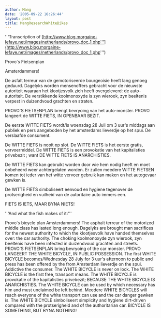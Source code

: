 ```yaml
---
author: Mang
date: '2005-09-22 16:26:44'
layout: post
title: MangResearchWhiteBikes
---
```


'''Transcription of [http://www.blog.morgaine-lefaye.net/images/netherlands/provo_doc_1.php'''](http://www.blog.morgaine-lefaye.net/images/netherlands/provo_doc_1.php''')

Provo's Fietsenplan

Amsterdammers!

De asfalt terreur van de gemotoriseerde bourgeoisie heeft lang genoeg
geduurd.  Dagelyks worden mensenoffers gebracht voor de nieuwste
autoriteit waaraan het klootjesvolk zich heeft overgeleverd: de
auto-autoriteit. De verstikkende koolmonoxyde is zyn wierook, zyn
beeltenis verpest in duizendvoud grachten en straten.

PROVO'S FIETSENPLAN brengt bevryoing van het auto-monster. PROVO
langeert de WITTE FIETS, IN OPENBAAR BEZIT.

De eerste WITTE FIETS wordt/is woensdag 28 Juli om 3 uur's middags
aan publiek en pers aangeboden by het amsterdams lieverdje op het
spui.  De verslaafde consument.

De WITTE FIETS is nooit op slot.  De WITTE FIETS is het eerste gratis,
vervoermiddel.  De WITTE FIETS is een provokatie van
het kapitalisties privebezit ; want DE WITTE FIETS IS ANARCHISTIES.

De WITTE FIETS kan gebruikt worden door wie hem nodig heeft en moet
onbeheerd weer achtergelaten worden.  Er zullen meedere WITTE FIETSEN
komen tot ieder van het witte vervoer gebruik kan maken en het
autogevaar gewken is.

De WITTE FIETS simboliseert eenvoud en hygiene tegenover de
protserigheid en vuilheid van de autoritaire auto immers een.

FIETS IS IETS, MAAR BYNA NIETS!



'''And what the fish makes of it:'''

Provo's bicycle plan Amsterdammers! The asphalt terreur of the motorized middle class has lasted long enough. Dagelyks are brought man sacrifices for the newest authority to which the klootjesvolk have handed themselves over: the car authority. The choking koolmonoxyde zyn wierook, zyn beeltenis have been infected in duizendvoud grachten and streets. PROVO'S FIETSENPLAN bring bevryoing of the car monster. PROVO LANGEERT THE WHITE BICYCLE, IN PUBLIC POSSESSION. The first WHITE BICYCLE becomes/Wednesday 28 July for 3 uur's afternoon to public and press has been offered by the from Amsterdam lieverdje on the spui. Addictive the consumer. The WHITE BICYCLE is never on lock. The WHITE BICYCLE is the first free, transport means. The WHITE BICYCLE is provokatie of the kapitalisties privebezit; BECAUSE THE WHITE BICYCLE IS ANARCHISTIES. The WHITE BICYCLE can be used by which necessary has him and must unclaimed be left behind. Meedere WHITE BICYCLES will reach everyone of the white transport can use and the car danger gewken is. The WHITE BICYCLE simboliseert simplicity and hygiene dirt-driven compared with the protserigheid and of the authoritarian car. BICYCLE IS SOMETHING, BUT BYNA NOTHING!
